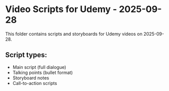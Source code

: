 # Video Scripts for Udemy - 2025-09-28

This folder contains scripts and storyboards for Udemy videos on 2025-09-28.

## Script types:
- Main script (full dialogue)
- Talking points (bullet format)
- Storyboard notes
- Call-to-action scripts

